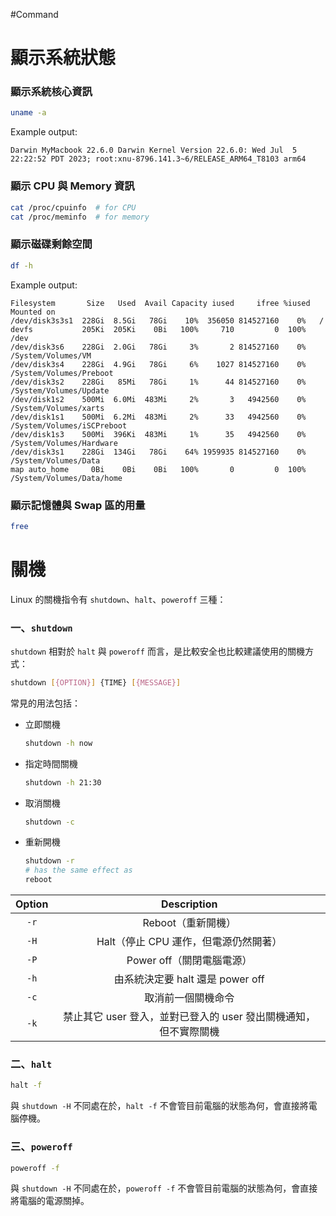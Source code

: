 #Command

# 顯示系統狀態

### 顯示系統核心資訊

```bash
uname -a
```

Example output:

```plaintext
Darwin MyMacbook 22.6.0 Darwin Kernel Version 22.6.0: Wed Jul  5 22:22:52 PDT 2023; root:xnu-8796.141.3~6/RELEASE_ARM64_T8103 arm64
```

### 顯示 CPU 與 Memory 資訊

```bash
cat /proc/cpuinfo  # for CPU
cat /proc/meminfo  # for memory
```

### 顯示磁碟剩餘空間

```bash
df -h
```

Example output:

```plaintext
Filesystem       Size   Used  Avail Capacity iused     ifree %iused  Mounted on
/dev/disk3s3s1  228Gi  8.5Gi   78Gi    10%  356050 814527160    0%   /
devfs           205Ki  205Ki    0Bi   100%     710         0  100%   /dev
/dev/disk3s6    228Gi  2.0Gi   78Gi     3%       2 814527160    0%   /System/Volumes/VM
/dev/disk3s4    228Gi  4.9Gi   78Gi     6%    1027 814527160    0%   /System/Volumes/Preboot
/dev/disk3s2    228Gi   85Mi   78Gi     1%      44 814527160    0%   /System/Volumes/Update
/dev/disk1s2    500Mi  6.0Mi  483Mi     2%       3   4942560    0%   /System/Volumes/xarts
/dev/disk1s1    500Mi  6.2Mi  483Mi     2%      33   4942560    0%   /System/Volumes/iSCPreboot
/dev/disk1s3    500Mi  396Ki  483Mi     1%      35   4942560    0%   /System/Volumes/Hardware
/dev/disk3s1    228Gi  134Gi   78Gi    64% 1959935 814527160    0%   /System/Volumes/Data
map auto_home     0Bi    0Bi    0Bi   100%       0         0  100%   /System/Volumes/Data/home
```

### 顯示記憶體與 Swap 區的用量

```bash
free
```

# 關機

Linux 的關機指令有 `shutdown`、`halt`、`poweroff` 三種：

### 一、`shutdown`

`shutdown` 相對於 `halt` 與 `poweroff` 而言，是比較安全也比較建議使用的關機方式：

```bash
shutdown [{OPTION}] {TIME} [{MESSAGE}]
```

常見的用法包括：

- 立即關機

    ```bash
    shutdown -h now
    ```

- 指定時間關機

    ```bash
    shutdown -h 21:30
    ```

- 取消關機

    ```bash
    shutdown -c
    ```

- 重新開機

    ```bash
    shutdown -r
    # has the same effect as
    reboot
    ```

|Option|Description|
|:-:|:-:|
|`-r`|Reboot（重新開機）|
|`-H`|Halt（停止 CPU 運作，但電源仍然開著）|
|`-P`|Power off（關閉電腦電源）|
|`-h`|由系統決定要 halt 還是 power off|
|`-c`|取消前一個關機命令|
|`-k`|禁止其它 user 登入，並對已登入的 user 發出關機通知，但不實際關機|

### 二、`halt`

```bash
halt -f
```

與 `shutdown -H` 不同處在於，`halt -f` 不會管目前電腦的狀態為何，會直接將電腦停機。

### 三、`poweroff`

```bash
poweroff -f
```

與 `shutdown -H` 不同處在於，`poweroff -f` 不會管目前電腦的狀態為何，會直接將電腦的電源關掉。
